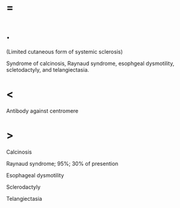# =

# .

(Limited cutaneous form of systemic sclerosis)

Syndrome of calcinosis, Raynaud syndrome, esophgeal dysmotility, scletodactyly, and telangiectasia.

# <

Antibody against centromere

# >

Calcinosis

Raynaud syndrome; 95%; 30% of presention

Esophageal dysmotility

Sclerodactyly

Telangiectasia
